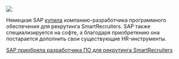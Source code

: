 <!--2025-08-04 13:43:20-->
<div class="yb">
  <div class="rss habr"><img src="https://habrastorage.org/webt/fr/vz/xh/frvzxhvfg1pp7epcu3w9bnobdma.jpeg" /><p>Немецкая SAP <a href="https://news.sap.com/2025/08/sap-to-acquire-smartrecruiters/" rel="noopener noreferrer nofollow">купила</a> компанию-разработчика программного обеспечения для рекрутинга SmartRecruiters. SAP также специализируется на софте, а благодаря приобретению она постарается дополнить свои существующие HR-инструменты.</p> <a... <p class="titl"><a href="https://habr.com/ru/news/933886/?utm_source=habrahabr&utm_medium=rss&utm_campaign=933886">SAP приобрела разработчика ПО для рекрутинга SmartRecruiters</a></p></div>
</div>
